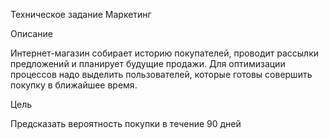Техническое задание Маркетинг


Описание

Интернет-магазин собирает историю покупателей, проводит рассылки предложений и
планирует будущие продажи. Для оптимизации процессов надо выделить пользователей,
которые готовы совершить покупку в ближайшее время.
 

Цель

Предсказать вероятность покупки в течение 90 дней
